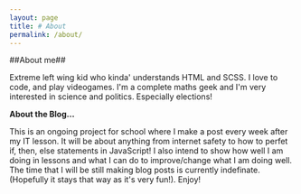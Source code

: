 ```yaml
---
layout: page
title: # About
permalink: /about/
---
```


##About me##

Extreme left wing kid who kinda' understands HTML and SCSS. I love to code, and play videogames. I'm a complete maths geek and I'm very interested in science and politics. Especially elections!

**About the Blog...**

This is an ongoing project for school where I make a post every week after my IT lesson. It will be about anything from internet safety to how to perfet if, then, else statements in JavaScript! I also intend to show how well I am doing in lessons and what I can do to improve/change what I am doing well. The time that I will be still making blog posts is currently indefinate. (Hopefully it stays that way as it's very fun!). Enjoy!
